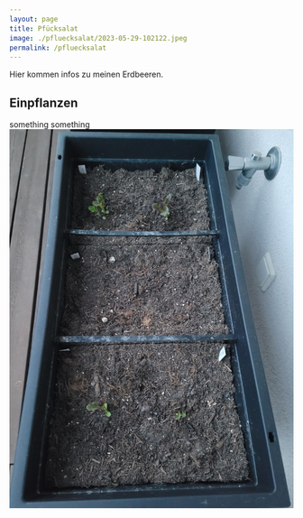 ```yaml
---
layout: page
title: Pfücksalat
image: ./pfluecksalat/2023-05-29-102122.jpeg
permalink: /pfluecksalat
---
```


Hier kommen infos zu meinen Erdbeeren.

## Einpflanzen

something something ![Das ist ein Bild](./pfluecksalat/2023-05-29-102122.jpeg)
